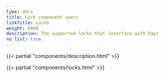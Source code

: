 ```yaml
---
type: docs
title: Lock component specs
linkTitle: Locks
weight: 6000
description: The supported locks that interface with Dapr
no_list: true
---
```


{{< partial "components/description.html" >}}

{{< partial "components/locks.html" >}}
